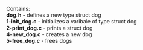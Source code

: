 Contains:<br />**dog.h** - defines a new type struct dog<br />
**1-init_dog.c** - initializes a varibale of type struct dog
<br />**2-print_dog.c** - prints a struct dog
<br />**4-new_dog.c** - creates a new dog
<br />**5-free_dog.c** - frees dogs
